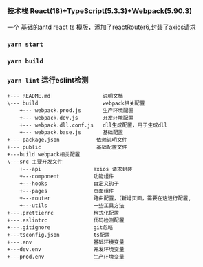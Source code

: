 ### 技术栈 [React](https://react.docschina.org/)(18)+[TypeScript](https://www.typescriptlang.org/zh/)(5.3.3)+[Webpack](https://webpack.docschina.org/)(5.90.3)

一个 基础的antd react ts 模版，添加了reactRouter6,封装了axios请求

### `yarn start`

### `yarn build`

### `yarn lint` 运行eslint检测

````text
+--- README.md                 说明文档
\--- build                     webpack相关配置
    +--- webpack.prod.js       生产环境配置
    +--- webpack.dev.js        开发环境配置
    +--- webpack.dll.conf.js   dll生成配置，用于生成dll
    +--- webpack.base.js       基础配置  
+--- package.json            依赖说明文件
+--- public                  基础配置文件
+---build webpack相关配置
\---src 主要开发文件
    +---api                 axios 请求封装
    +---component           功能组件
    +---hooks               自定义钩子
    +---pages               页面组件
    +---router              路由配置，（新增页面，需要在这进行配置,
    +---utils               一些工具方法
+---.prettierrc             格式化配置
+---.eslintrc               代码检测配置
+---.gitignore              git忽略
+---tsconfig.json           ts配置
+---.env                    基础环境变量
+---dev.env                 开发环境变量
+---prod.env                生产环境变量
````
